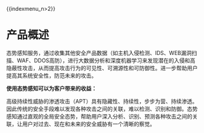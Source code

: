 {{indexmenu_n>2}}

# 产品概述

态势感知服务，通过收集其他安全产品数据（如主机入侵检测、IDS、WEB漏洞扫描、WAF、DDOS高防），进行大数据分析和深度机器学习来发现潜在的入侵和高隐蔽性攻击，从而提高攻击行为的可见性、可溯源性和可防御性。进一步帮助用户提高其系统安全性，防范未来的攻击。

**使用态势感知可以为客户带来的收益：**

高级持续性威胁的渗透攻击（APT）具有隐藏性、持续性，步步为营、持续渗透。因此传统的安全手段难以发现各种攻击之间的关联，难以检测、识别和防御。态势感知通过直观的全局安全态势，帮助用户深入分析、识别、预测各种攻击之间的关联，让用户对过去、现在和未来的安全威胁有一个清晰的察觉。
